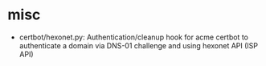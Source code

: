 # misc

- certbot/hexonet.py: Authentication/cleanup hook for acme certbot to authenticate a domain via DNS-01 challenge and using hexonet API (ISP API) 
